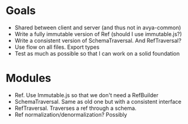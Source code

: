 # Goals

 - Shared between client and server (and thus not in avya-common)
 - Write a fully immutable version of Ref (should I use immutable.js?)
 - Write a consistent version of SchemaTraversal. And RefTraversal?
 - Use flow on all files. Export types
 - Test as much as possible so that I can work on a solid foundation

# Modules

 - Ref. Use Immutable.js so that we don't need a RefBuilder
 - SchemaTraversal. Same as old one but with a consistent interface
 - RefTraversal. Traverses a ref through a schema.
 - Ref normalization/denormalization? Possibly
